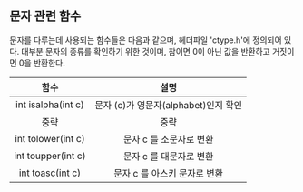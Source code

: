 ## 문자 관련 함수
문자를 다루는데 사용되는 함수들은 다음과 같으며, 헤더파일 'ctype.h'에 정의되어 있다. 대부분 문자의 종류를 확인하기 위한 것이며, 참이면 0이 아닌 값을 반환하고 거짓이면 0을 반환한다.

|함수| 설명|
|:--:|:--:|
|int isalpha(int c)| 문자 (c)가 영문자(alphabet)인지 확인|
|중략|중략|
|int tolower(int c)| 문자 c 를 소문자로 변환|
|int toupper(int c)| 문자 c 를 대문자로 변환|
|int toasc(int c)| 문자 c 를 아스키 문자로 변환|

